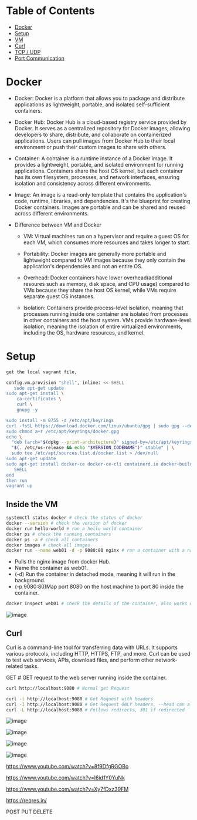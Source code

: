 # Table of Contents

- [Docker](#docker)
- [Setup](#setup)
- [VM](#inside-the-vm)
- [Curl](#curl)
- [TCP / UDP](#tcp--udp)
- [Port Communication](#port-communication)


# Docker
- Docker: Docker is a platform that allows you to package and distribute applications as lightweight, portable, and isolated self-sufficient containers.


- Docker Hub: Docker Hub is a cloud-based registry service provided by Docker. It serves as a centralized repository for Docker images, allowing developers to share, distribute, and collaborate on containerized applications. Users can pull images from Docker Hub to their local environment or push their custom images to share with others.


- Container: A container is a runtime instance of a Docker image. It provides a lightweight, portable, and isolated environment for running applications. Containers share the host OS kernel, but each container has its own filesystem, processes, and network interfaces, ensuring isolation and consistency across different environments.


- Image: An image is a read-only template that contains the application's code, runtime, libraries, and dependencies. It's the blueprint for creating Docker containers. Images are portable and can be shared and reused across different environments.


- Difference between VM and Docker
  - VM: Virtual machines run on a hypervisor and require a guest OS for each VM, which consumes more resources and takes longer to start.  
  
  - Portability: Docker images are generally more portable and lightweight compared to VM images because they only contain the application's dependencies and not an entire OS.
  
  - Overhead: Docker containers have lower overhead(additional resoures such as memory, disk space, and CPU usage) compared to VMs because they share the host OS kernel, while VMs require separate guest OS instances. 

  - Isolation: Containers provide process-level isolation, meaning that processes running inside one container are isolated from processes in other containers and the host system.
    VMs provide hardware-level isolation, meaning the isolation of entire virtualized environments, including the OS, hardware resources, and kernel.
    

# Setup
```bash
get the local vagrant file,

config.vm.provision "shell", inline: <<-SHELL
   sudo apt-get update
sudo apt-get install \
    ca-certificates \
    curl \
    gnupg -y

sudo install -m 0755 -d /etc/apt/keyrings
curl -fsSL https://download.docker.com/linux/ubuntu/gpg | sudo gpg --dearmor -o /etc/apt/keyrings/docker.gpg
sudo chmod a+r /etc/apt/keyrings/docker.gpg
echo \
  "deb [arch="$(dpkg --print-architecture)" signed-by=/etc/apt/keyrings/docker.gpg] https://download.docker.com/linux/ubuntu \
  "$(. /etc/os-release && echo "$VERSION_CODENAME")" stable" | \
  sudo tee /etc/apt/sources.list.d/docker.list > /dev/null
sudo apt-get update
sudo apt-get install docker-ce docker-ce-cli containerd.io docker-buildx-plugin docker-compose-plugin -y
   SHELL
end
then run
vagrant up
```

## Inside the VM

```bash
systemctl status docker # check the status of docker
docker --version # check the version of docker
docker run hello-world # run a hello world container
docker ps # check the running containers
docker ps -a # check all containers
docker images # check all images
docker run --name web01 -d -p 9080:80 nginx # run a container with a name and port mapping
```

* Pulls the nginx image from docker Hub.
* Name the container as web01.
* (-d) Run the container in detached mode, meaning it will run in the background.
* (-p 9080:80)Map port 8080 on the host machine to port 80 inside the container.


```bash
docker inspect web01 # check the details of the container, also works with id instead of container name
```
  
![image](https://github.com/Keeriiim/Vagrant/assets/117115289/3bee96c5-e3d2-45f1-b35f-4d962f0a0aa8)


## Curl
Curl is a command-line tool for transferring data with URLs. It supports various protocols, including HTTP, HTTPS, FTP, and more. Curl can be used to test web services, APIs, download files, and perform other network-related tasks.

GET # GET request to the web server running inside the container.
```bash
curl http://localhost:9080 # Normal get Request
```


```bash
curl -i http://localhost:9080 # Get Request with headers
curl -I http://localhost:9080 # Get Request ONLY headers, --head can also be used
curl -L http://localhost:9080 # Follows redirects, 301 if redirected
```
![image](https://github.com/Keeriiim/Vagrant/assets/117115289/79b1e268-788e-445d-8713-37547564dc97)

![image](https://github.com/Keeriiim/Vagrant/assets/117115289/cf3ea479-84be-4014-b7cf-482de6689884)


![image](https://github.com/Keeriiim/Vagrant/assets/117115289/f2d5c36a-aa03-4bba-9d44-2745f81eba86)
 
![image](https://github.com/Keeriiim/Vagrant/assets/117115289/255a9732-8a54-4679-a877-167039b01bd7)




https://www.youtube.com/watch?v=8f9DfgRGOBo

https://www.youtube.com/watch?v=I6id1Y0YuNk

https://www.youtube.com/watch?v=Xy7fDxz39FM

https://reqres.in/



POST
PUT
DELETE
```bash

